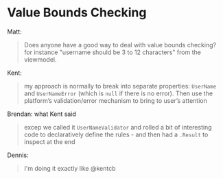 # Value Bounds Checking


Matt:
> Does anyone have a good way to deal with value bounds checking? for instance "username should be 3 to 12 characters" from the viewmodel.

Kent:
> my approach is normally to break into separate properties: `UserName` and `UserNameError` (which is `null` if there is no error). Then use the platform’s validation/error mechanism to bring to user’s attention

Brendan:
what Kent said
> excep we called it `UserNameValidator` and rolled a bit of interesting code to declaratively define the rules - and then had a `.Result` to inspect at the end

Dennis:
> I'm doing it exactly like @kentcb